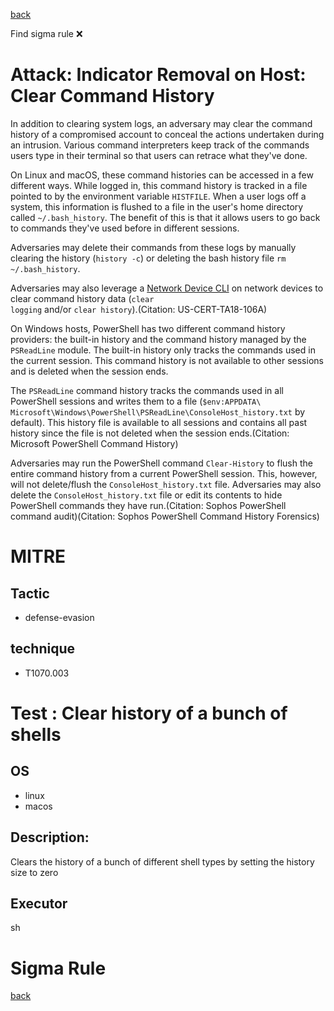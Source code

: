 
[back](../index.md)

Find sigma rule :x: 

# Attack: Indicator Removal on Host: Clear Command History 

In addition to clearing system logs, an adversary may clear the command history of a compromised account to conceal the actions undertaken during an intrusion. Various command interpreters keep track of the commands users type in their terminal so that users can retrace what they've done.

On Linux and macOS, these command histories can be accessed in a few different ways. While logged in, this command history is tracked in a file pointed to by the environment variable <code>HISTFILE</code>. When a user logs off a system, this information is flushed to a file in the user's home directory called <code>~/.bash_history</code>. The benefit of this is that it allows users to go back to commands they've used before in different sessions.

Adversaries may delete their commands from these logs by manually clearing the history (<code>history -c</code>) or deleting the bash history file <code>rm ~/.bash_history</code>.  

Adversaries may also leverage a [Network Device CLI](https://attack.mitre.org/techniques/T1059/008) on network devices to clear command history data (<code>clear logging</code> and/or <code>clear history</code>).(Citation: US-CERT-TA18-106A)

On Windows hosts, PowerShell has two different command history providers: the built-in history and the command history managed by the <code>PSReadLine</code> module. The built-in history only tracks the commands used in the current session. This command history is not available to other sessions and is deleted when the session ends.

The <code>PSReadLine</code> command history tracks the commands used in all PowerShell sessions and writes them to a file (<code>$env:APPDATA\ Microsoft\Windows\PowerShell\PSReadLine\ConsoleHost_history.txt</code> by default). This history file is available to all sessions and contains all past history since the file is not deleted when the session ends.(Citation: Microsoft PowerShell Command History)

Adversaries may run the PowerShell command <code>Clear-History</code> to flush the entire command history from a current PowerShell session. This, however, will not delete/flush the <code>ConsoleHost_history.txt</code> file. Adversaries may also delete the <code>ConsoleHost_history.txt</code> file or edit its contents to hide PowerShell commands they have run.(Citation: Sophos PowerShell command audit)(Citation: Sophos PowerShell Command History Forensics)

# MITRE
## Tactic
  - defense-evasion


## technique
  - T1070.003


# Test : Clear history of a bunch of shells
## OS
  - linux
  - macos


## Description:
Clears the history of a bunch of different shell types by setting the history size to zero


## Executor
sh

# Sigma Rule


[back](../index.md)
